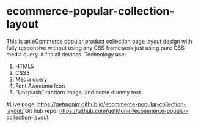 # ecommerce-popular-collection-layout
This is an eCommerce popular product collection page layout design with fully responsive without using any CSS framework just using pure CSS media query. it fits all devices. 
Technology use:
1. HTML5
2. CSS3
3. Media query
4. Font Awesome Icon
5. "Unsplash" random image.
and some dummy text.

#Live page:
https://getmonirr.github.io/ecommerce-popular-collection-layout/
Git hub repo:
https://github.com/getMonirr/ecommerce-popular-collection-layout
